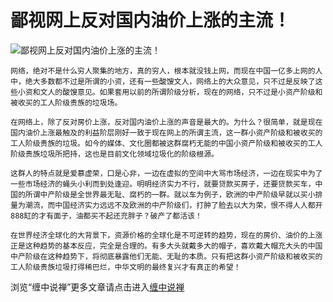 鄙视网上反对国内油价上涨的主流！
====

			

                                                                    

![鄙视网上反对国内油价上涨的主流！](http://simg.sinajs.cn/blog7style/images/common/sg_trans.gif)

                                                           

                                                           

    网络，绝对不是什么穷人聚集的地方，真的穷人，根本就没钱上网，而现在中国一亿多上网的人中，绝大多数都不过是所谓的小资，还有一些酸馊文人，网络上的大众意见，只不过是反映了这些小资和文人的酸馊意见。如果套用以前的所谓阶级分析，现在的网络，只不过是小资产阶级和被收买的工人阶级贵族的垃圾场。  
  
    在网络上，除了反对房价上涨，反对国内油价上涨的声音是最大的。为什么？很简单，就是现在国内油价上涨最触及的利益阶层刚好一致于现在网上的所谓主流，这一群小资产阶级和被收买的工人阶级贵族的垃圾。如今的媒体、文化圈都被这群腐朽无能的中国小资产阶级和被收买的工人阶级贵族垃圾所把持，这也是目前文化领域垃圾化的阶级根源。  
  
    这群人的特点就是爱慕虚荣，口是心非，一边在虚拟的空间中大骂市场经济，一边在现实中为了一些市场经济的蝇头小利而到处逢迎。明明经济实力不行，就要贷款买房子，还要贷款买车，中国的所谓中产阶级是全世界最无耻、腐朽的一群。就以车为例子，欧洲的中产阶级早就以买小排量为潮流，而中国经济实力远远不及欧洲的中产阶级们，打肿了脸去以大为荣，恨不得人人都开888缸的才有面子，油都买不起还充胖子？破产了都活该！  
  
    在世界经济全球化的大背景下，资源价格的全球化是不可逆转的趋势，现在的房价、油价的上涨正是这种趋势的基本反应，完全是合理的。有多大头就戴多大的帽子，喜欢戴大帽充大头的中国中产阶级在这种趋势下，将彻底暴露他们无能、无耻的本质。只有把这群小资产阶级和被收买的工人阶级贵族垃圾打得稀巴烂，中华文明的最终复兴才有真正的希望！

浏览“缠中说禅”更多文章请点击进入[缠中说禅](http://blog.sina.com.cn/m/chzhshch)

